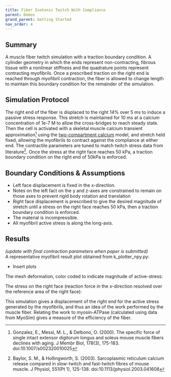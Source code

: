 ```yaml
---
title: Fiber Isotonic Twitch With Compliance
parent: Demos
grand_parent: Getting Started
nav_order: 4
---
```


Summary
-------
A muscle fiber twitch simulation with a traction boundary condition. A cylinder geometry in which the ends represent non-contracting, fibrous tissue with a nonlinear stiffness and the quadrature points represent contracting myofibrils. Once a prescribed traction on the right end is reached through myofibril contraction, the fiber is allowed to change length to maintain this boundary condition for the remainder of the simulation.  

Simulation Protocol
-------------------
The right end of the fiber is displaced to the right 14% over 5 ms to induce a passive stress response. This stretch is maintained for 10 ms at a calcium concentration of 1e-7 M to allow the cross-bridges to reach steady state. Then the cell is activated with a skeletal muscle calcium transient approximation[^1] using the [two-compartment calcium](../../../model_formulations/calcium_models/two_compartment_model/two_compartment_model.md) model, and stretch held fixed, allowing the myofibrils to contract against the compliance at either end. The contractile parameters are tuned to match twitch stress data from literature[^2]. Once the stress at the right face reaches 50 kPa, a traction boundary condition on the right end of 50kPa is enforced.

Boundary Conditions & Assumptions
---------------------------------
- Left face displacement is fixed in the x-direction.
- Notes on the left fact on the y and z-axes are constrained to remain on those axes to prevent rigid body rotation and translation
- Right face displacement is prescribed to give the desired magnitude of stretch until a stress on the right face reaches 50 kPa, then a traction boundary condition is enforced.
- The material is incompressible.
- All myofibril active stress is along the long-axis.

Results
-------
*(update with final contraction parameters when paper is submitted)*  
A representative myofibril result plot obtained from k_plotter_npy.py:  
* Insert plots

The mesh deformation, color coded to indicate magnitude of active-stress:  


The stress on the right face (reaction force in the x-direction resolved over the reference area of the right face):  

This simulation gives a displacement of the right end for the active stress generated by the myofibrils, and thus an idea of the work performed by the muscle fiber. Relating the work to myosin-ATPase (calculated using data from MyoSim) gives a measure of the efficiency of the fiber.


[^1]: Gonzalez, E., Messi, M. L., & Delbono, O. (2000). The specific force of single intact extensor digitorum longus and soleus mouse muscle fibers declines with aging. J Membr Biol, 178(3), 175-183. doi:10.1007/s002320010025

[^2]: Baylor, S. M., & Hollingworth, S. (2003). Sarcoplasmic reticulum calcium release compared in slow-twitch and fast-twitch fibres of mouse muscle. J Physiol, 551(Pt 1), 125-138. doi:10.1113/jphysiol.2003.041608
